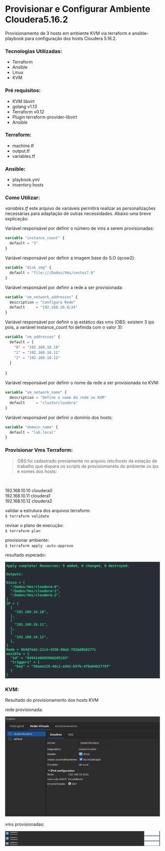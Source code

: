 # Provisionar e Configurar Ambiente Cloudera5.16.2

Provisionamento de 3 hosts em ambiente KVM via terraform e ansible-playbook para configuração dos hosts Cloudera 5.16.2.

### Tecnologias Utilizadas:
- Terraform
- Ansible
- Linux
- KVM

### Pré requisitos:
- KVM libvirt
- golang v1.13
- Terraform v0.12
- Plugin terraform-provider-libvirt
- Ansible

### Terraform:
- machine.tf
- output.tf
- variables.tf

### Ansible:
- playbook.yml
- inventory.hosts

### Como Utilizar:

*variables.tf* este arquivo de variáveis permitirá realizar as personalizações necessárias para adaptação de outras necessidades. Abaixo uma breve explicação:

Variável responsável por definir o número de vms a serem provisionadas:
```terraform
variable "instance_count" {
  default = "3"
}
```
Variável responsável por definir a imagem base do S.O (qcow2):
```terraform
variable "disk_img" {
  default = "file:///Dados/Vms/centos7.0"
}
```
Variável responsável por definir a rede a ser provisionada:
```terraform
variable "vm_network_addresses" {
  description = "Configura Rede"
  default     = "192.168.10.0/24"
}
```
Variável responsável por definir o ip estático das vms (OBS: existem 3 ips pois, a variável instance_count foi definida com o valor 3):
```terraform
variable "vm_addresses" {
  default = {
    "0" = "192.168.10.10"
    "1" = "192.168.10.11"
    "2" = "192.168.10.12"
  }

}
```
Variável responsável por definir o nome da rede a ser provisionada no KVM:
```terraform
variable "vm_network_name" {
  description = "Define o nome da rede no KVM"
  default     = "clustercloudera"
}
```
Variável responsável por definir o domínio dos hosts:
```terraform
variable "domain_name" {
  default = "lab.local"
}
```

### Provisionar Vms Terraform:

> OBS:foi cadastrado previamente no arquivo /etc/hosts da estação de trabalho que dispara os scripts de provisiomaneto do ambiente os ips e nomes dos hosts:
</br>

192.168.10.10 cloudera0
</br>
192.168.10.11 cloudera1
</br>
192.168.10.12 cloudera2

validar a estrutura dos arquivos terraform:
</br>
`$ terraform validate`

revisar o plano de execução:
</br>
`$ terraform plan`

provisionar ambiente:
</br>
`$ terraform apply -auto-approve`

resultado esperado:

![](imgs_repo/deployTerraformResult.png)

### KVM:

Resultado do provisionamento dos hosts KVM

rede provisionada:

![](imgs_repo/kvm-network.png)

vms provisionadas:

![](imgs_repo/kvm-result.png)

